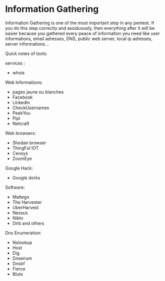 # Information Gathering

Information Gathering is one of the most important step in any pentest. If you do this step correctly and assiduously, then everything after it will be easier because you gathered every peace of information you need like user informations, email adresses, DNS, public web server, local ip adresses, server informations...

Quick notes of tools:

services :
- whois

Web Informations:
- pages jaune ou blanches
- Facebook
- LinkedIn
- CheckUsernames
- PeekYou
- Pipl
- Netcraft

Web browsers:
- Shodan browser
- ThingFul IOT
- Censys
- ZoomEye

Google Hack:
- Google dorks

Software:
- Maltego
- The Harvester
- UberHarvest
- Nessus
- Nikto
- Dirb and others

Dns Enumeration:
- Nslookup
- Host
- Dig
- Dnsenum
- Dnsbf
- Fierce
- Bluto
